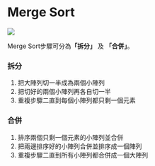 # Merge Sort

![](https://upload.wikimedia.org/wikipedia/commons/c/cc/Merge-sort-example-300px.gif)

Merge Sort步驟可分為<b>「拆分」</b> 及 <b>「合併」</b>。

### 拆分
1.  把大陣列切一半成為兩個小陣列
2.  把切好的兩個小陣列再各自切一半
3.  重複步驟二直到每個小陣列都只剩一個元素

### 合併
1.  排序兩個只剩一個元素的小陣列並合併
2.  把兩邊排序好的小陣列合併並排序成一個陣列
3.  重複步驟二直到所有小陣列都合併成一個大陣列
